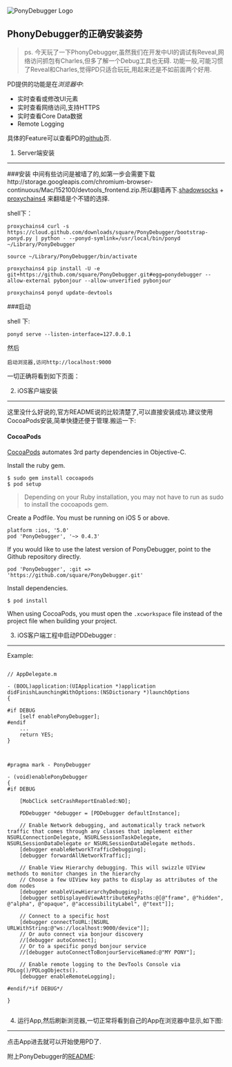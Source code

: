 

![PonyDebugger Logo](https://github.com/square/PonyDebugger/raw/master/Documentation/Images/Logo.png)

PhonyDebugger的正确安装姿势
--------
> ps. 今天玩了一下PhonyDebugger,虽然我们在开发中UI的调试有Reveal,网络访问抓包有Charles,但多了解一个Debug工具也无碍. 功能一般,可能习惯了Reveal和Charles,觉得PD只适合玩玩,用起来还是不如前面两个好用.

PD提供的功能是在*浏览器中*:

* 实时查看或修改UI元素
* 实时查看网络访问,支持HTTPS
* 实时查看Core Data数据
* Remote Logging 

具体的Feature可以查看PD的[github](https://github.com/square/PonyDebugger)页.  　



1. Server端安装
---

###安装
中间有些访问是被墙了的,如第一步会需要下载http://storage.googleapis.com/chromium-browser-continuous/Mac/152100/devtools_frontend.zip.所以翻墙再下.[shadowsocks](https://github.com/shadowsocks/shadowsocks) + [proxychains4](https://github.com/rofl0r/proxychains-ng) 来翻墙是个不错的选择.


shell下：

```
proxychains4 curl -s https://cloud.github.com/downloads/square/PonyDebugger/bootstrap-ponyd.py | python - --ponyd-symlink=/usr/local/bin/ponyd ~/Library/PonyDebugger
```


```
source ~/Library/PonyDebugger/bin/activate
```

```
proxychains4 pip install -U -e git+https://github.com/square/PonyDebugger.git#egg=ponydebugger --allow-external pybonjour --allow-unverified pybonjour
```

```
proxychains4 ponyd update-devtools
```

###启动


shell 下: 

```
ponyd serve --listen-interface=127.0.0.1
```

然后
```
启动浏览器,访问http://localhost:9000  
```

一切正确将看到如下页面：


2. iOS客户端安装
---
这里没什么好说的,官方README说的比较清楚了,可以直接安装成功.建议使用CocoaPods安装,简单快捷还便于管理.搬运一下:

#### CocoaPods

[CocoaPods](http://cocoapods.org/) automates 3rd party dependencies in
Objective-C.

Install the ruby gem.

    $ sudo gem install cocoapods
    $ pod setup

> Depending on your Ruby installation, you may not have to run as sudo to
> install the cocoapods gem.

Create a Podfile. You must be running on iOS 5 or above.

    platform :ios, '5.0'
    pod 'PonyDebugger', '~> 0.4.3'

If you would like to use the latest version of PonyDebugger, point to the Github
repository directly.

    pod 'PonyDebugger', :git => 'https://github.com/square/PonyDebugger.git'

Install dependencies.

    $ pod install

When using CocoaPods, you must open the `.xcworkspace` file instead of the
project file when building your project.


3. iOS客户端工程中启动PDDebugger :
---

Example: 

```

// AppDelegate.m 

- (BOOL)application:(UIApplication *)application didFinishLaunchingWithOptions:(NSDictionary *)launchOptions
{
    
#if DEBUG
    [self enablePonyDebugger];
#endif
	...
	return YES;
}



#pragma mark - PonyDebugger

- (void)enablePonyDebugger
{
#if DEBUG
    
    [MobClick setCrashReportEnabled:NO];
    
    PDDebugger *debugger = [PDDebugger defaultInstance];
    
    // Enable Network debugging, and automatically track network traffic that comes through any classes that implement either NSURLConnectionDelegate, NSURLSessionTaskDelegate, NSURLSessionDataDelegate or NSURLSessionDataDelegate methods.
    [debugger enableNetworkTrafficDebugging];
    [debugger forwardAllNetworkTraffic];
    
    // Enable View Hierarchy debugging. This will swizzle UIView methods to monitor changes in the hierarchy
    // Choose a few UIView key paths to display as attributes of the dom nodes
    [debugger enableViewHierarchyDebugging];
    [debugger setDisplayedViewAttributeKeyPaths:@[@"frame", @"hidden", @"alpha", @"opaque", @"accessibilityLabel", @"text"]];
    
    // Connect to a specific host
    [debugger connectToURL:[NSURL URLWithString:@"ws://localhost:9000/device"]];
    // Or auto connect via bonjour discovery
    //[debugger autoConnect];
    // Or to a specific ponyd bonjour service
    //[debugger autoConnectToBonjourServiceNamed:@"MY PONY"];
    
    // Enable remote logging to the DevTools Console via PDLog()/PDLogObjects().
    [debugger enableRemoteLogging];
    
#endif/*if DEBUG*/

}


```

4. 运行App,然后刷新浏览器,一切正常将看到自己的App在浏览器中显示,如下图: 
---


点击App进去就可以开始使用PD了. 






附上PonyDebugger的[README](https://github.com/square/PonyDebugger/blob/master/README.md):





